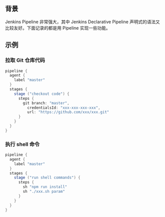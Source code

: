 ## 背景

Jenkins Pipeline 非常强大，其中 Jenkins Declarative Pipeline 声明式的语法又比较友好。下面记录的都是用 Pipeline 实现一些功能。

## 示例

### 拉取 Git 仓库代码

```groovy
pipeline {
  agent {
    label "master"
  }
  stages {
    stage ("checkout code") {
      steps {
        git branch: "master",
          credentialsId: "xxx-xxx-xxx-xxx",
          url: "https://github.com/xxx/xxx.git"
      }
    }
  }
}
```

### 执行 shell 命令

```groovy
pipeline {
  agent {
    label "master"
  }
  stages {
    stage ("run shell commands") {
      steps {
        sh "npm run install"
        sh "./xxx.sh param"
      }
    }
  }
}
```
